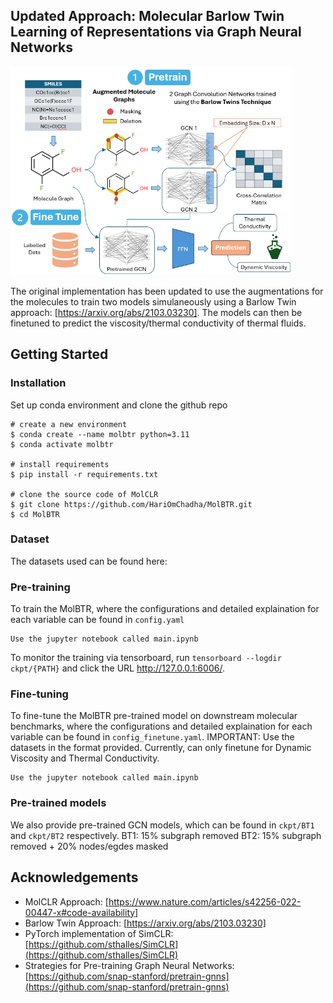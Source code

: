 ## Updated Approach: Molecular Barlow Twin Learning of Representations via Graph Neural Networks ##

<img src="figs/BT_pipeline.png" width="450">

The original implementation has been updated to use the augmentations for the molecules to train two models simulaneously using a Barlow Twin approach: [https://arxiv.org/abs/2103.03230]. The models can then be finetuned to predict the viscosity/thermal conductivity of thermal fluids. 

## Getting Started

### Installation

Set up conda environment and clone the github repo

```
# create a new environment
$ conda create --name molbtr python=3.11
$ conda activate molbtr

# install requirements
$ pip install -r requirements.txt

# clone the source code of MolCLR
$ git clone https://github.com/HariOmChadha/MolBTR.git
$ cd MolBTR
```

### Dataset

The datasets used can be found here: 

### Pre-training

To train the MolBTR, where the configurations and detailed explaination for each variable can be found in `config.yaml`
```
Use the jupyter notebook called main.ipynb
```
To monitor the training via tensorboard, run `tensorboard --logdir ckpt/{PATH}` and click the URL http://127.0.0.1:6006/.

### Fine-tuning 

To fine-tune the MolBTR pre-trained model on downstream molecular benchmarks, where the configurations and detailed explaination for each variable can be found in `config_finetune.yaml`. IMPORTANT: Use the datasets in the format provided. Currently, can only finetune for Dynamic Viscosity and Thermal Conductivity. 
```
Use the jupyter notebook called main.ipynb 
```

### Pre-trained models

We also provide pre-trained GCN models, which can be found in `ckpt/BT1` and `ckpt/BT2` respectively.
BT1: 15% subgraph removed
BT2: 15% subgraph removed + 20% nodes/egdes masked

## Acknowledgements
- MolCLR Approach: [https://www.nature.com/articles/s42256-022-00447-x#code-availability]
- Barlow Twin Approach: [https://arxiv.org/abs/2103.03230]
- PyTorch implementation of SimCLR: [https://github.com/sthalles/SimCLR](https://github.com/sthalles/SimCLR)
- Strategies for Pre-training Graph Neural Networks: [https://github.com/snap-stanford/pretrain-gnns](https://github.com/snap-stanford/pretrain-gnns)
